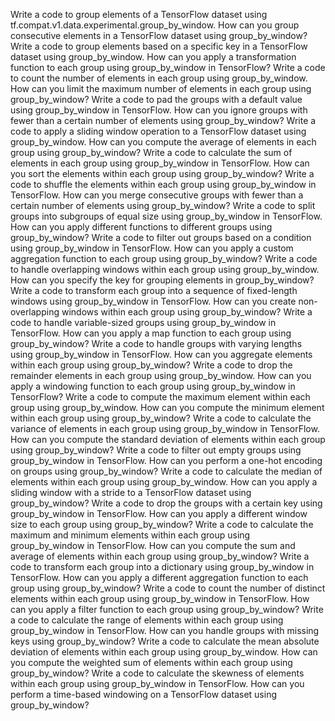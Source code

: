 Write a code to group elements of a TensorFlow dataset using tf.compat.v1.data.experimental.group_by_window.
How can you group consecutive elements in a TensorFlow dataset using group_by_window?
Write a code to group elements based on a specific key in a TensorFlow dataset using group_by_window.
How can you apply a transformation function to each group using group_by_window in TensorFlow?
Write a code to count the number of elements in each group using group_by_window.
How can you limit the maximum number of elements in each group using group_by_window?
Write a code to pad the groups with a default value using group_by_window in TensorFlow.
How can you ignore groups with fewer than a certain number of elements using group_by_window?
Write a code to apply a sliding window operation to a TensorFlow dataset using group_by_window.
How can you compute the average of elements in each group using group_by_window?
Write a code to calculate the sum of elements in each group using group_by_window in TensorFlow.
How can you sort the elements within each group using group_by_window?
Write a code to shuffle the elements within each group using group_by_window in TensorFlow.
How can you merge consecutive groups with fewer than a certain number of elements using group_by_window?
Write a code to split groups into subgroups of equal size using group_by_window in TensorFlow.
How can you apply different functions to different groups using group_by_window?
Write a code to filter out groups based on a condition using group_by_window in TensorFlow.
How can you apply a custom aggregation function to each group using group_by_window?
Write a code to handle overlapping windows within each group using group_by_window.
How can you specify the key for grouping elements in group_by_window?
Write a code to transform each group into a sequence of fixed-length windows using group_by_window in TensorFlow.
How can you create non-overlapping windows within each group using group_by_window?
Write a code to handle variable-sized groups using group_by_window in TensorFlow.
How can you apply a map function to each group using group_by_window?
Write a code to handle groups with varying lengths using group_by_window in TensorFlow.
How can you aggregate elements within each group using group_by_window?
Write a code to drop the remainder elements in each group using group_by_window.
How can you apply a windowing function to each group using group_by_window in TensorFlow?
Write a code to compute the maximum element within each group using group_by_window.
How can you compute the minimum element within each group using group_by_window?
Write a code to calculate the variance of elements in each group using group_by_window in TensorFlow.
How can you compute the standard deviation of elements within each group using group_by_window?
Write a code to filter out empty groups using group_by_window in TensorFlow.
How can you perform a one-hot encoding on groups using group_by_window?
Write a code to calculate the median of elements within each group using group_by_window.
How can you apply a sliding window with a stride to a TensorFlow dataset using group_by_window?
Write a code to drop the groups with a certain key using group_by_window in TensorFlow.
How can you apply a different window size to each group using group_by_window?
Write a code to calculate the maximum and minimum elements within each group using group_by_window in TensorFlow.
How can you compute the sum and average of elements within each group using group_by_window?
Write a code to transform each group into a dictionary using group_by_window in TensorFlow.
How can you apply a different aggregation function to each group using group_by_window?
Write a code to count the number of distinct elements within each group using group_by_window in TensorFlow.
How can you apply a filter function to each group using group_by_window?
Write a code to calculate the range of elements within each group using group_by_window in TensorFlow.
How can you handle groups with missing keys using group_by_window?
Write a code to calculate the mean absolute deviation of elements within each group using group_by_window.
How can you compute the weighted sum of elements within each group using group_by_window?
Write a code to calculate the skewness of elements within each group using group_by_window in TensorFlow.
How can you perform a time-based windowing on a TensorFlow dataset using group_by_window?